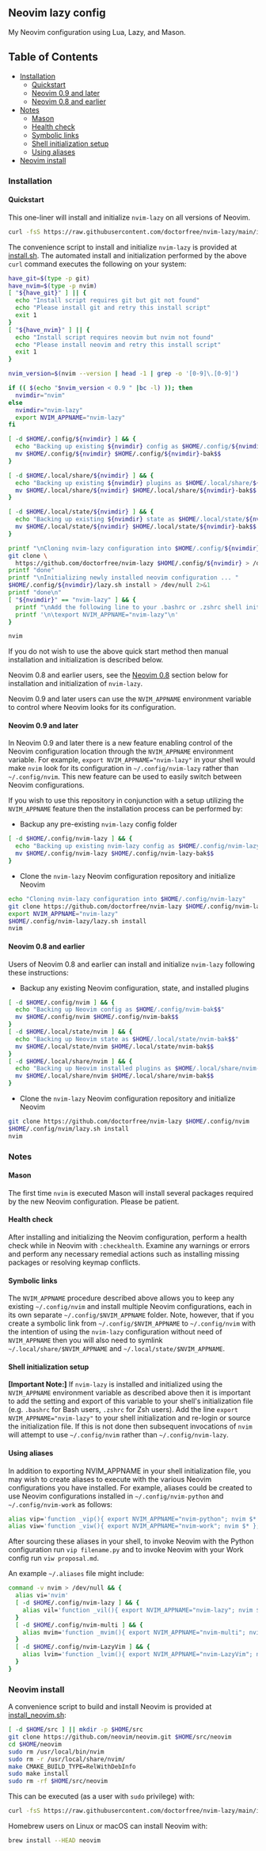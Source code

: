 ## Neovim lazy config

My Neovim configuration using Lua, Lazy, and Mason.

## Table of Contents

- [Installation](#installation)
    - [Quickstart](#quickstart)
    - [Neovim 0.9 and later](#neovim-09-and-later)
    - [Neovim 0.8 and earlier](#neovim-08-and-earlier)
- [Notes](#notes)
    - [Mason](#mason)
    - [Health check](#health-check)
    - [Symbolic links](#symbolic-links)
    - [Shell initialization setup](#shell-initialization-setup)
    - [Using aliases](#using-aliases)
- [Neovim install](#neovim-install)

### Installation

#### Quickstart

This one-liner will install and initialize `nvim-lazy` on all versions of Neovim.

```bash
curl -fsS https://raw.githubusercontent.com/doctorfree/nvim-lazy/main/install.sh | bash
```

The convenience script to install and initialize `nvim-lazy` is provided at
[install.sh](install.sh). The automated install and initialization performed
by the above `curl` command executes the following on your system:

```bash
have_git=$(type -p git)
have_nvim=$(type -p nvim)
[ "${have_git}" ] || {
  echo "Install script requires git but git not found"
  echo "Please install git and retry this install script"
  exit 1
}
[ "${have_nvim}" ] || {
  echo "Install script requires neovim but nvim not found"
  echo "Please install neovim and retry this install script"
  exit 1
}

nvim_version=$(nvim --version | head -1 | grep -o '[0-9]\.[0-9]')

if (( $(echo "$nvim_version < 0.9 " |bc -l) )); then
  nvimdir="nvim"
else
  nvimdir="nvim-lazy"
  export NVIM_APPNAME="nvim-lazy"
fi

[ -d $HOME/.config/${nvimdir} ] && {
  echo "Backing up existing ${nvimdir} config as $HOME/.config/${nvimdir}-bak$$"
  mv $HOME/.config/${nvimdir} $HOME/.config/${nvimdir}-bak$$
}

[ -d $HOME/.local/share/${nvimdir} ] && {
  echo "Backing up existing ${nvimdir} plugins as $HOME/.local/share/${nvimdir}-bak$$"
  mv $HOME/.local/share/${nvimdir} $HOME/.local/share/${nvimdir}-bak$$
}

[ -d $HOME/.local/state/${nvimdir} ] && {
  echo "Backing up existing ${nvimdir} state as $HOME/.local/state/${nvimdir}-bak$$"
  mv $HOME/.local/state/${nvimdir} $HOME/.local/state/${nvimdir}-bak$$
}

printf "\nCloning nvim-lazy configuration into $HOME/.config/${nvimdir} ... "
git clone \
  https://github.com/doctorfree/nvim-lazy $HOME/.config/${nvimdir} > /dev/null 2>&1
printf "done"
printf "\nInitializing newly installed neovim configuration ... "
$HOME/.config/${nvimdir}/lazy.sh install > /dev/null 2>&1
printf "done\n"
[ "${nvimdir}" == "nvim-lazy" ] && {
  printf "\nAdd the following line to your .bashrc or .zshrc shell initialization:"
  printf '\n\texport NVIM_APPNAME="nvim-lazy"\n'
}

nvim
```

If you do not wish to use the above quick start method then manual installation
and initialization is described below.

Neovim 0.8 and earlier users, see the [Neovim 0.8](#neovim-08-and-earlier)
section below for installation and initialization of `nvim-lazy`.

Neovim 0.9 and later users can use the `NVIM_APPNAME` environment variable
to control where Neovim looks for its configuration.

#### Neovim 0.9 and later

In Neovim 0.9 and later there is a new feature enabling control of the
Neovim configuration location through the `NVIM_APPNAME` environment
variable. For example, `export NVIM_APPNAME="nvim-lazy"` in your shell
would make `nvim` look for its configuration in `~/.config/nvim-lazy`
rather than `~/.config/nvim`. This new feature can be used to easily
switch between Neovim configurations.

If you wish to use this repository in conjunction with a setup utilizing the
`NVIM_APPNAME` feature then the installation process can be performed by:

- Backup any pre-existing `nvim-lazy` config folder

```bash
[ -d $HOME/.config/nvim-lazy ] && {
  echo "Backing up existing nvim-lazy config as $HOME/.config/nvim-lazy-bak$$"
  mv $HOME/.config/nvim-lazy $HOME/.config/nvim-lazy-bak$$
}
```

- Clone the `nvim-lazy` Neovim configuration repository and initialize Neovim

```bash
echo "Cloning nvim-lazy configuration into $HOME/.config/nvim-lazy"
git clone https://github.com/doctorfree/nvim-lazy $HOME/.config/nvim-lazy
export NVIM_APPNAME="nvim-lazy"
$HOME/.config/nvim-lazy/lazy.sh install
nvim
```

#### Neovim 0.8 and earlier

Users of Neovim 0.8 and earlier can install and initialize `nvim-lazy`
following these instructions:

- Backup any existing Neovim configuration, state, and installed plugins

```bash
[ -d $HOME/.config/nvim ] && {
  echo "Backing up Neovim config as $HOME/.config/nvim-bak$$"
  mv $HOME/.config/nvim $HOME/.config/nvim-bak$$
}
[ -d $HOME/.local/state/nvim ] && {
  echo "Backing up Neovim state as $HOME/.local/state/nvim-bak$$"
  mv $HOME/.local/state/nvim $HOME/.local/state/nvim-bak$$
}
[ -d $HOME/.local/share/nvim ] && {
  echo "Backing up Neovim installed plugins as $HOME/.local/share/nvim-bak$$"
  mv $HOME/.local/share/nvim $HOME/.local/share/nvim-bak$$
}
```

- Clone the `nvim-lazy` Neovim configuration repository and initialize Neovim

```bash
git clone https://github.com/doctorfree/nvim-lazy $HOME/.config/nvim
$HOME/.config/nvim/lazy.sh install
nvim
```

### Notes

#### Mason

The first time `nvim` is executed Mason will install several packages
required by the new Neovim configuration. Please be patient.

#### Health check

After installing and initializing the Neovim configuration, perform a health
check while in Neovim with `:checkhealth`. Examine any warnings or errors and
perform any necessary remedial actions such as installing missing packages
or resolving keymap conflicts.

#### Symbolic links

The `NVIM_APPNAME` procedure described above allows you to keep any existing
`~/.config/nvim` and install multiple Neovim configurations, each in its own
separate `~/.config/$NVIM_APPNAME` folder. Note, however, that if you create
a symbolic link from `~/.config/$NVIM_APPNAME` to `~/.config/nvim` with the
intention of using the `nvim-lazy` configuration without need of `NVIM_APPNAME`
then you will also need to symlink `~/.local/share/$NVIM_APPNAME` and
`~/.local/state/$NVIM_APPNAME`.

#### Shell initialization setup

**[Important Note:]** If `nvim-lazy` is installed and initialized using the
`NVIM_APPNAME` environment variable as described above then it is
important to add the setting and export of this variable to your shell's
initialization file (e.g. `.bashrc` for Bash users, `.zshrc` for Zsh users).
Add the line `export NVIM_APPNAME="nvim-lazy"` to your shell initialization
and re-login or source the initialization file. If this is not done then
subsequent invocations of `nvim` will attempt to use `~/.config/nvim` rather
than `~/.config/nvim-lazy`.

#### Using aliases

In addition to exporting NVIM_APPNAME in your shell initialization file, you
may wish to create aliases to execute with the various Neovim configurations
you have installed. For example, aliases could be created to use Neovim
configurations installed in `~/.config/nvim-python` and `~/.config/nvim-work`
as follows:

```bash
alias vip='function _vip(){ export NVIM_APPNAME="nvim-python"; nvim $* };_vip'
alias viw='function _viw(){ export NVIM_APPNAME="nvim-work"; nvim $* };_viw'
```

After sourcing these aliases in your shell, to invoke Neovim with the Python
configuration run `vip filename.py` and to invoke Neovim with your Work config
run `viw proposal.md`.

An example `~/.aliases` file might include:

```bash
command -v nvim > /dev/null && {
  alias vi='nvim'
  [ -d $HOME/.config/nvim-lazy ] && {
    alias vil='function _vil(){ export NVIM_APPNAME="nvim-lazy"; nvim $* };_vil'
  }
  [ -d $HOME/.config/nvim-multi ] && {
    alias mvim='function _mvim(){ export NVIM_APPNAME="nvim-multi"; nvim $* };_mvim'
  }
  [ -d $HOME/.config/nvim-LazyVim ] && {
    alias lvim='function _lvim(){ export NVIM_APPNAME="nvim-LazyVim"; nvim $* };_lvim'
  }
}
```

### Neovim install

A convenience script to build and install Neovim is provided at
[install_neovim.sh](install_neovim.sh):

```bash
[ -d $HOME/src ] || mkdir -p $HOME/src
git clone https://github.com/neovim/neovim.git $HOME/src/neovim
cd $HOME/neovim
sudo rm /usr/local/bin/nvim
sudo rm -r /usr/local/share/nvim/
make CMAKE_BUILD_TYPE=RelWithDebInfo
sudo make install
sudo rm -rf $HOME/src/neovim
```

This can be executed (as a user with `sudo` privilege) with:

```bash
curl -fsS https://raw.githubusercontent.com/doctorfree/nvim-lazy/main/install_neovim.sh | bash
```

Homebrew users on Linux or macOS can install Neovim with:

```bash
brew install --HEAD neovim
```
